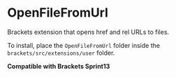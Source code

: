 OpenFileFromUrl
===============

Brackets extension that opens href and rel URLs to files.


To install, place the ```OpenFileFromUrl``` folder inside the ```brackets/src/extensions/user``` folder.

**Compatible with Brackets Sprint13**

